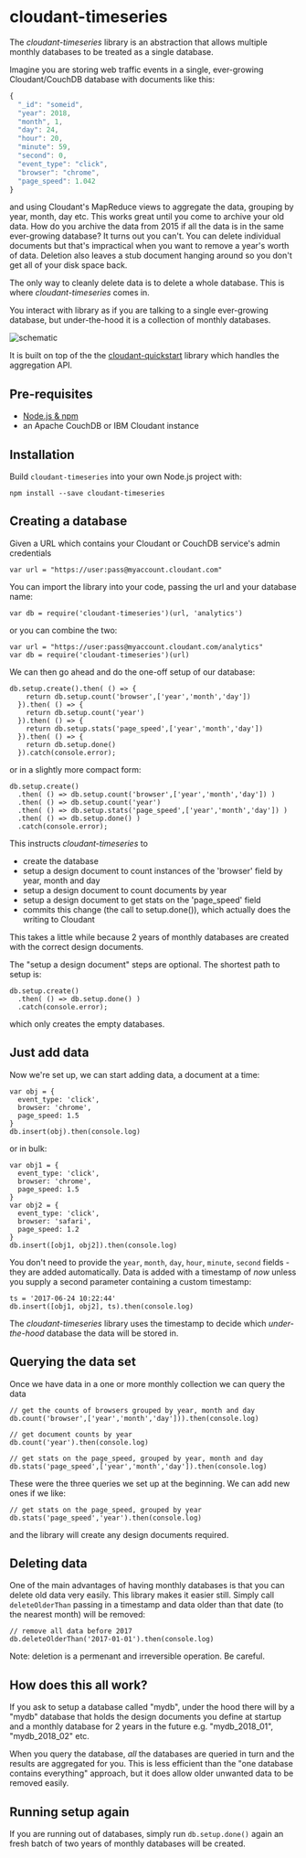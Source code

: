 # cloudant-timeseries

The *cloudant-timeseries* library is an abstraction that allows multiple monthly databases to be treated as a single database. 

Imagine you are storing web traffic events in a single, ever-growing Cloudant/CouchDB database with documents like this:

```js
{
  "_id": "someid",
  "year": 2018,
  "month", 1,
  "day": 24,
  "hour": 20,
  "minute": 59,
  "second": 0,
  "event_type": "click",
  "browser": "chrome",
  "page_speed": 1.042
}
```

and using Cloudant's MapReduce views to aggregate the data, grouping by year, month, day etc. This works great until you come to archive your old data. How do you archive the data from 2015 if all the data is in the same ever-growing database? It turns out you can't. You can delete individual documents but that's impractical when you want to remove a year's worth of data. Deletion also leaves a stub document hanging around so you don't get all of your disk space back.

The only way to cleanly delete data is to delete a whole database. This is where *cloudant-timeseries* comes in.

You interact with library as if you are talking to a single ever-growing database, but under-the-hood it is a collection of monthly databases.

![schematic](images/schematic.png)

It is built on top of the the [cloudant-quickstart](https://www.npmjs.com/package/cloudant-quickstart) library which handles the aggregation API.

## Pre-requisites

- [Node.js & npm](https://nodejs.org/en/)
- an Apache CouchDB or IBM Cloudant instance

## Installation

Build `cloudant-timeseries` into your own Node.js project with:

    npm install --save cloudant-timeseries

## Creating a database

Given a URL which contains your Cloudant or CouchDB service's admin credentials

    var url = "https://user:pass@myaccount.cloudant.com"

You can import the library into your code, passing the url and your database name:

    var db = require('cloudant-timeseries')(url, 'analytics')

or you can combine the two:

    var url = "https://user:pass@myaccount.cloudant.com/analytics"
    var db = require('cloudant-timeseries')(url)

We can then go ahead and do the one-off setup of our database:

    db.setup.create().then( () => {
        return db.setup.count('browser',['year','month','day']) 
      }).then( () => { 
        return db.setup.count('year')
      }).then( () => {
        return db.setup.stats('page_speed',['year','month','day']) 
      }).then( () => {
        return db.setup.done() 
      }).catch(console.error);

or in a slightly more compact form:

    db.setup.create()
      .then( () => db.setup.count('browser',['year','month','day']) )
      .then( () => db.setup.count('year')
      .then( () => db.setup.stats('page_speed',['year','month','day']) )
      .then( () => db.setup.done() )
      .catch(console.error);

This instructs *cloudant-timeseries* to

- create the database
- setup a design document to count instances of the 'browser' field by year, month and day
- setup a design document to count documents by year
- setup a design document to get stats on the 'page_speed' field
- commits this change (the call to setup.done()), which actually does the writing to Cloudant

This takes a little while because 2 years of monthly databases are created with the correct design documents.

The "setup a design document" steps are optional. The shortest path to setup is:

    db.setup.create()
      .then( () => db.setup.done() )
      .catch(console.error);

which only creates the empty databases.

## Just add data

Now we're set up, we can start adding data, a document at a time:

    var obj = { 
      event_type: 'click',
      browser: 'chrome',
      page_speed: 1.5
    }
    db.insert(obj).then(console.log)

or in bulk:

    var obj1 = { 
      event_type: 'click',
      browser: 'chrome',
      page_speed: 1.5
    }
    var obj2 = { 
      event_type: 'click',
      browser: 'safari',
      page_speed: 1.2
    }
    db.insert([obj1, obj2]).then(console.log)

You don't need to provide the `year`, `month`, `day`, `hour`, `minute`, `second` fields - they are added automatically. Data is added with a timestamp of *now* unless you supply a second parameter containing a custom timestamp:

    ts = '2017-06-24 10:22:44'
    db.insert([obj1, obj2], ts).then(console.log)

The *cloudant-timeseries* library uses the timestamp to decide which *under-the-hood* database the data will be stored in.

## Querying the data set

Once we have data in a one or more monthly collection we can query the data 

    // get the counts of browsers grouped by year, month and day
    db.count('browser',['year','month','day'])).then(console.log)

    // get document counts by year
    db.count('year').then(console.log)

    // get stats on the page_speed, grouped by year, month and day
    db.stats('page_speed',['year','month','day']).then(console.log)

These were the three queries we set up at the beginning. We can add new ones if we like:

    // get stats on the page_speed, grouped by year
    db.stats('page_speed','year').then(console.log)

and the library will create any design documents required.

## Deleting data

One of the main advantages of having monthly databases is that you can delete old data very easily. This library makes it easier still. Simply call `deleteOlderThan` passing in a timestamp and data older than that date (to the nearest month) will be removed:

    // remove all data before 2017
    db.deleteOlderThan('2017-01-01').then(console.log)

Note: deletion is a permenant and irreversible operation. Be careful.

## How does this all work?

If you ask to setup a database called "mydb", under the hood there will by a "mydb" database that holds the design documents you define at startup and a monthly database for 2 years in the future e.g. "mydb_2018_01", "mydb_2018_02" etc.

When you query the database, *all* the databases are queried in turn and the results are aggregated for you. This is less efficient than the "one database contains everything" approach, but it does allow older unwanted data to be removed easily.

## Running setup again

If you are running out of databases, simply run `db.setup.done()` again an fresh batch of two years of monthly databases will be created.